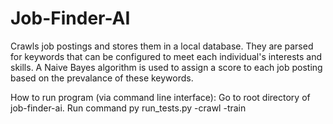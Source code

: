 # Job-Finder-AI
Crawls job postings and stores them in a local database. They are parsed for keywords that can be configured to meet each individual's interests and skills. A Naive Bayes algorithm is used to assign a score to each job posting based on the prevalance of these keywords.

How to run program (via command line interface):
Go to root directory of job-finder-ai. Run command                                                                                py run_tests.py -crawl -train
